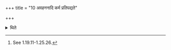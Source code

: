 +++
title = "10 अवहननादि कर्म प्रतिपद्यते"

+++

<details><summary>थिते</summary>

10. The Adhvaryu starts the work beginning with pounding.[^1]  


[^1]: See 1.19.11-1.25.26.
</details>
